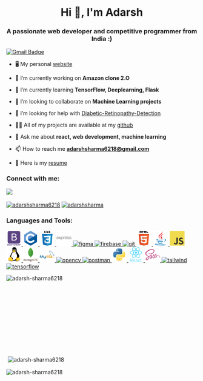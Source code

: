 <h1 align="center">Hi 👋, I'm Adarsh</h1>
<h3 align="center">A passionate web developer and competitive programmer from India :)</h3>

<!-- <p align="left"> <img src="https://komarev.com/ghpvc/?username=adarsh-sharma6218&label=Profile%20views&color=0e75b6&style=flat" alt="adarsh-sharma6218" /> </p> -->

[![Gmail Badge](https://img.shields.io/badge/-adarshsharma6218@gmail.com-c14438?style=flat-square&logo=Gmail&logoColor=white&link=mailto:matthew.h.strong@gmail.com)](mailto:adarshsharma6218@gmail.com)


- 🖥️ My personal [website](https://adarshsharma.ml/)

- 🔭 I’m currently working on **Amazon clone 2.O**

- 🌱 I’m currently learning **TensorFlow, Deeplearning, Flask**

- 👯 I’m looking to collaborate on **Machine Learning projects**

- 🤝 I’m looking for help with [Diabetic-Retinopathy-Detection](https://github.com/adarsh-sharma6218/Diabetic-Retinopathy-Detection)

- 👨‍💻 All of my projects are available at my [github](https://github.com/adarsh-sharma6218?tab=repositories)

- 💬 Ask me about **react, web development, machine learning**

- 📫 How to reach me **adarshsharma6218@gmail.com**

- 📄 Here is my [resume](https://github.com/adarsh-sharma6218/Resume/blob/master/Resume%4029july%202021.pdf)

<h3 align="left">Connect with me:</h3>
<p align="left">

<a href = "https://www.linkedin.com/in/adarsh-sharma6218?lipi=urn%3Ali%3Apage%3Ad_flagship3_profile_view_base_contact_details%3BhhVGZ4F8ToG%2FwDq2Yhbn%2FQ%3D%3D">
<img src= "https://img.shields.io/badge/Adarshsharma-0077B5?style=for-the-badge&logo=linkedin&logoColor=white"/>
</a>

 <a href="https://instagram.com/adarshsharma6218" target="blank"><img align="center" src="https://img.shields.io/badge/Instagram-E4405F?style=for-the-badge&logo=instagram&logoColor=white" alt="adarshsharma6218" /></a>
<a href="https://codeforces.com/profile/adarshsharma" target="blank"><img align="center" src="https://cdn.jsdelivr.net/npm/simple-icons@3.0.1/icons/codeforces.svg" alt="adarshsharma" height="30" width="40" /></a>

<!-- <a href="https://discord.com/channels/@me/825396333430177822" target="blank"><img align="center" src="https://raw.githubusercontent.com/rahuldkjain/github-profile-readme-generator/master/src/images/icons/Social/discord.svg" alt="AdarshSharma#0475" height="30" width="40" /></a> -->
</p>

<h3 align="left">Languages and Tools:</h3>
<p align="left"> <a href="https://getbootstrap.com" target="_blank"> <img src="https://raw.githubusercontent.com/devicons/devicon/master/icons/bootstrap/bootstrap-plain-wordmark.svg" alt="bootstrap" width="40" height="40"/> </a> <a href="https://www.cprogramming.com/" target="_blank"> <img src="https://raw.githubusercontent.com/devicons/devicon/master/icons/c/c-original.svg" alt="c" width="40" height="40"/> </a> <a href="https://www.w3schools.com/css/" target="_blank"> <img src="https://raw.githubusercontent.com/devicons/devicon/master/icons/css3/css3-original-wordmark.svg" alt="css3" width="40" height="40"/> </a> <a href="https://expressjs.com" target="_blank"> <img src="https://raw.githubusercontent.com/devicons/devicon/master/icons/express/express-original-wordmark.svg" alt="express" width="40" height="40"/> </a> <a href="https://www.figma.com/" target="_blank"> <img src="https://www.vectorlogo.zone/logos/figma/figma-icon.svg" alt="figma" width="40" height="40"/> </a> <a href="https://firebase.google.com/" target="_blank"> <img src="https://www.vectorlogo.zone/logos/firebase/firebase-icon.svg" alt="firebase" width="40" height="40"/> </a> <a href="https://git-scm.com/" target="_blank"> <img src="https://www.vectorlogo.zone/logos/git-scm/git-scm-icon.svg" alt="git" width="40" height="40"/> </a> <a href="https://www.w3.org/html/" target="_blank"> <img src="https://raw.githubusercontent.com/devicons/devicon/master/icons/html5/html5-original-wordmark.svg" alt="html5" width="40" height="40"/> </a> <a href="https://www.java.com" target="_blank"> <img src="https://raw.githubusercontent.com/devicons/devicon/master/icons/java/java-original.svg" alt="java" width="40" height="40"/> </a> <a href="https://developer.mozilla.org/en-US/docs/Web/JavaScript" target="_blank"> <img src="https://raw.githubusercontent.com/devicons/devicon/master/icons/javascript/javascript-original.svg" alt="javascript" width="40" height="40"/> </a> <a href="https://www.linux.org/" target="_blank"> <img src="https://raw.githubusercontent.com/devicons/devicon/master/icons/linux/linux-original.svg" alt="linux" width="40" height="40"/> </a> <a href="https://www.mongodb.com/" target="_blank"> <img src="https://raw.githubusercontent.com/devicons/devicon/master/icons/mongodb/mongodb-original-wordmark.svg" alt="mongodb" width="40" height="40"/> </a> <a href="https://www.mysql.com/" target="_blank"> <img src="https://raw.githubusercontent.com/devicons/devicon/master/icons/mysql/mysql-original-wordmark.svg" alt="mysql" width="40" height="40"/> </a> <a href="https://opencv.org/" target="_blank"> <img src="https://www.vectorlogo.zone/logos/opencv/opencv-icon.svg" alt="opencv" width="40" height="40"/> </a> <a href="https://postman.com" target="_blank"> <img src="https://www.vectorlogo.zone/logos/getpostman/getpostman-icon.svg" alt="postman" width="40" height="40"/> </a> <a href="https://www.python.org" target="_blank"> <img src="https://raw.githubusercontent.com/devicons/devicon/master/icons/python/python-original.svg" alt="python" width="40" height="40"/> </a> <a href="https://reactjs.org/" target="_blank"> <img src="https://raw.githubusercontent.com/devicons/devicon/master/icons/react/react-original-wordmark.svg" alt="react" width="40" height="40"/> </a> <a href="https://sass-lang.com" target="_blank"> <img src="https://raw.githubusercontent.com/devicons/devicon/master/icons/sass/sass-original.svg" alt="sass" width="40" height="40"/> </a> <a href="https://tailwindcss.com/" target="_blank"> <img src="https://www.vectorlogo.zone/logos/tailwindcss/tailwindcss-icon.svg" alt="tailwind" width="40" height="40"/> </a> <a href="https://www.tensorflow.org" target="_blank"> <img src="https://www.vectorlogo.zone/logos/tensorflow/tensorflow-icon.svg" alt="tensorflow" width="40" height="40"/> </a> </p>

<p style="display: flex">
  <img
    align="left"
    src="https://github-readme-stats.vercel.app/api/top-langs?username=adarsh-sharma6218&show_icons=true&locale=en&layout=compact"
    alt="adarsh-sharma6218"
    width="400"
    height="200"
  />

  &nbsp;<img
    align="center"
    src="https://github-readme-stats.vercel.app/api?username=adarsh-sharma6218&show_icons=true&locale=en"
    alt="adarsh-sharma6218"
    width="400"
    height="200"
  />
</p>
<p>
  <img
    align="center"
    src="https://github-readme-streak-stats.herokuapp.com/?user=adarsh-sharma6218&"
    alt="adarsh-sharma6218"
  />
</p>



<!---
adarsh-sharma6218/adarsh-sharma6218 is a ✨ special ✨ repository because its `README.md` (this file) appears on your GitHub profile.
You can click the Preview link to take a look at your changes.
--->
